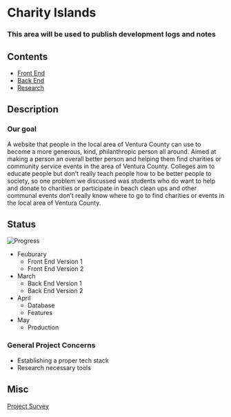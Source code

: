 # Charity Islands

### This area will be used to publish development logs and notes

## Contents

- [Front End](FrontEnd.md)
- [Back End](BackEnd.md)
- [Research](Research.md)

## Description

### Our goal

A website that people in the local area of Ventura County can use to become a more generous, kind, philanthropic person all around. Aimed at making a person an overall better person and helping them find charities or community service events in the area of Ventura County. Colleges aim to educate people but don’t really teach people how to be better people to society, so one problem we discussed was students who do want to help and donate to charities or participate in beach clean ups and other communal events don’t really know where to go to find charities or events in the local area of Ventura County.

## Status

![Progress](https://progress-bar.dev/10/?scale=100&title=progress&width=1000&color=856A5D&suffix=%)

- Feuburary
  - Front End Version 1
  - Front End Version 2
- March
  - Back End Version 1
  - Back End Version 2
- April
  - Database
  - Features
- May
  - Production

### General Project Concerns

- Establishing a proper tech stack
- Research necessary tools

## Misc

[Project Survey](https://forms.gle/MwgDAqQs4hGCz9PQ9)
